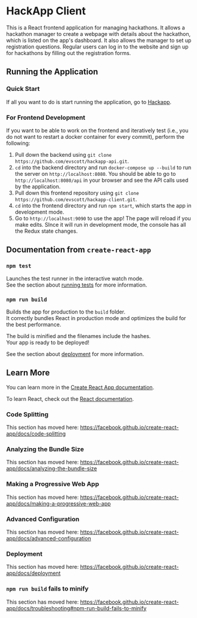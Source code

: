 # HackApp Client

This is a React frontend application for managing hackathons.
It allows a hackathon manager to create a webpage with details about the hackathon,
which is listed on the app's dashboard. It also allows the manager to set up registration
questions. Regular users can log in to the website and sign up for hackathons by filling
out the registration forms.

## Running the Application

### Quick Start

If all you want to do is start running the application, go to [Hackapp](https://github.com/evscott/hackapp).

### For Frontend Development

If you want to be able to work on the frontend and iteratively test (i.e., you do not want to
restart a docker container for every commit), perform the following:

1. Pull down the backend using `git clone https://github.com/evscott/hackapp-api.git`.
2. `cd` into the backend directory and run `docker-compose up --build` to run the server on
`http://localhost:8080`. You should be able to go to `http://localhost:8080/api` in your
browser and see the API calls used by the application.
3. Pull down this frontend repository using `git clone https://github.com/evscott/hackapp-client.git`.
4. `cd` into the frontend directory and run `npm start`, which starts the app in development
mode.
5. Go to `http://localhost:9090` to use the app! The page will reload if you make edits. SInce
it will run in development mode, the console has all the Redux state changes.

## Documentation from `create-react-app`

### `npm test`

Launches the test runner in the interactive watch mode.<br />
See the section about [running tests](https://facebook.github.io/create-react-app/docs/running-tests) for more information.

### `npm run build`

Builds the app for production to the `build` folder.<br />
It correctly bundles React in production mode and optimizes the build for the best performance.

The build is minified and the filenames include the hashes.<br />
Your app is ready to be deployed!

See the section about [deployment](https://facebook.github.io/create-react-app/docs/deployment) for more information.

## Learn More

You can learn more in the [Create React App documentation](https://facebook.github.io/create-react-app/docs/getting-started).

To learn React, check out the [React documentation](https://reactjs.org/).

### Code Splitting

This section has moved here: https://facebook.github.io/create-react-app/docs/code-splitting

### Analyzing the Bundle Size

This section has moved here: https://facebook.github.io/create-react-app/docs/analyzing-the-bundle-size

### Making a Progressive Web App

This section has moved here: https://facebook.github.io/create-react-app/docs/making-a-progressive-web-app

### Advanced Configuration

This section has moved here: https://facebook.github.io/create-react-app/docs/advanced-configuration

### Deployment

This section has moved here: https://facebook.github.io/create-react-app/docs/deployment

### `npm run build` fails to minify

This section has moved here: https://facebook.github.io/create-react-app/docs/troubleshooting#npm-run-build-fails-to-minify
